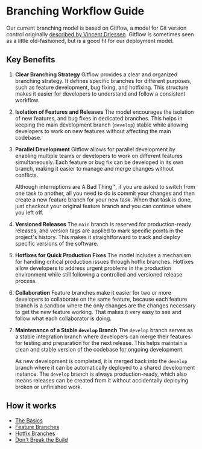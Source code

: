 # Branching Workflow Guide

Our current branching model is based on Gitflow, a model for Git version control
originally
[described by Vincent Driessen](https://nvie.com/posts/a-successful-git-branching-model/).
Gitflow is sometimes seen as a little old-fashioned, but is a good fit for our
deployment model.

## Key Benefits

1. **Clear Branching Strategy** Gitflow provides a clear and organized branching
   strategy. It defines specific branches for different purposes, such as
   feature development, bug fixing, and hotfixing. This structure makes it
   easier for developers to understand and follow a consistent workflow.

2. **Isolation of Features and Releases** The model encourages the isolation of
   new features, and bug fixes in dedicated branches. This helps in keeping the
   main development branch (`develop`) stable while allowing developers to work
   on new features without affecting the main codebase.

3. **Parallel Development** Gitflow allows for parallel development by enabling
   multiple teams or developers to work on different features simultaneously.
   Each feature or bug fix can be developed in its own branch, making it easier
   to manage and merge changes without conflicts.

   Although interruptions are A Bad Thing™, if you are asked to switch from one
   task to another, all you need to do is commit your changes and then create a
   new feature branch for your new task. When that task is done, just checkout
   your original feature branch and you can continue where you left off.

4. **Versioned Releases** The `main` branch is reserved for production-ready
   releases, and version tags are applied to mark specific points in the
   project's history. This makes it straightforward to track and deploy specific
   versions of the software.

5. **Hotfixes for Quick Production Fixes** The model includes a mechanism for
   handling critical production issues through hotfix branches. Hotfixes allow
   developers to address urgent problems in the production environment while
   still following a controlled and versioned release process.

6. **Collaboration** Feature branches make it easier for two or more developers
   to collaborate on the same feature, because each feature branch is a sandbox
   where the only changes are the changes necessary to get the new feature
   working. That makes it very easy to see and follow what each collaborator is
   doing.

7. **Maintenance of a Stable `develop` Branch** The `develop` branch serves as a
   stable integration branch where developers can merge their features for
   testing and preparation for the next release. This helps maintain a clean and
   stable version of the codebase for ongoing development.

   As new development is completed, it is merged back into the `develop` branch
   where it can be automatically deployed to a shared development instance. The
   `develop` branch is always production-ready, which also means releases can be
   created from it without accidentally deploying broken or unfinished work.

## How it works

- [The Basics](basics.md)
- [Feature Branches](features.md)
- [Hotfix Branches](hotfixes.md)
- [Don't Break the Build](dont-break-the-build.md)
